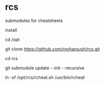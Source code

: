# rcs
submodules for cheatsheets 


install 

cd /opt

git clone https://github.com/royharoush/rcs.git

cd rcs

git submodule update --init --recursive

ln -sf /opt/rcs/rcheat.sh /usr/bin/rcheat

